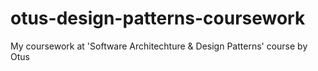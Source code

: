 # otus-design-patterns-coursework
My coursework at 'Software Architechture &amp; Design Patterns' course by Otus
